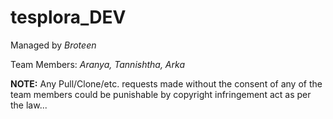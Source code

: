 # tesplora_DEV

Managed by *Broteen*

Team Members: *Aranya, Tannishtha, Arka*

**NOTE:** Any Pull/Clone/etc. requests made without the consent of any of the team members could be punishable by copyright infringement act as per the law...
